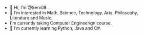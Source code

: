 - 👋 Hi, I’m @Serv08
- 👀 I’m interested in Math, Science, Technology, Arts, Philosophy, Literature and Music.
- I'm currently taking Computer Engineerign course.
- 🌱 I’m currently learning Python, Java and C#.

<!---
Serv08/Serv08 is a ✨ special ✨ repository because its `README.md` (this file) appears on your GitHub profile.
You can click the Preview link to take a look at your changes.
--->
